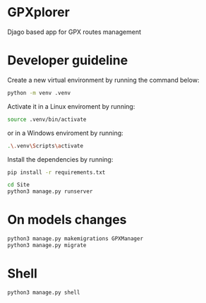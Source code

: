 # GPXplorer
Djago based app for GPX routes management

# Developer guideline
Create a new virtual environment by running the command below:

```sh
python -m venv .venv
```

Activate it in a Linux enviroment by running:

```sh
source .venv/bin/activate
```

or in a Windows enviroment by running:

```sh
.\.venv\Scripts\activate
```

Install the dependencies by running:

```sh
pip install -r requirements.txt
```

```sh
cd Site
python3 manage.py runserver 
```

# On models changes

```sh
python3 manage.py makemigrations GPXManager
python3 manage.py migrate      
```

# Shell
```sh
python3 manage.py shell 
```